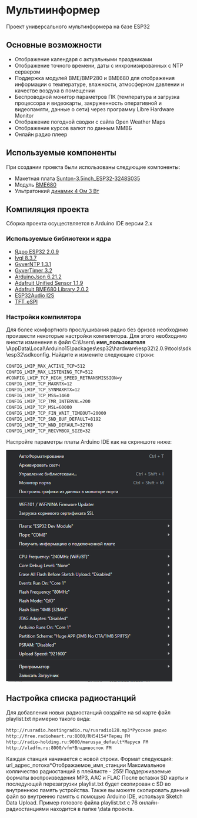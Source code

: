 # Мультиинформер
Проект универсального мультинформера на базе ESP32
## Основные возможности
- Отображение календаря с актуальными праздниками
- Отображение точного времени, даты с инхронизированных с NTP сервером
- Поддержка модулей BME/BMP280 и BME680 для отображения информации о температуре, влажности, атмосферном давлении и качестве воздуха в помещении
- Беспроводной монитор параметров ПК (температура и загрузка процессора и видеокарты, закруженность оперативной и видеопамяти, данные о сети) через программу Libre Hardware Monitor
- Отображение погодной сводки с сайта Open Weather Maps
- Отображение курсов валют по данным ММВБ
- Онлайн радио плеер

## Используемые компоненты
При создании проекта были использованы следующие компоненты:
- Макетная плата [Sunton-3.5inch_ESP32-3248S035](https://aliexpress.ru/item/1005004632953455.html?spm=a2g2w.orderdetail.0.0.3cb54aa6pUlYxY&sku_id=12000029911293172 "Sunton-3.5inch_ESP32-3248S035")
- Модуль [BME680](https://aliexpress.ru/item/4001113450307.html?spm=a2g2w.orderdetail.0.0.71504aa6NWWCgO&sku_id=10000014487928923 "BME680")
- Ультратонкий [динамик 4 Ом 3 Вт](https://aliexpress.ru/item/4000167008546.html?spm=a2g2w.orderdetail.0.0.61b54aa6HNTohd&sku_id=10000000562177545 "динамик 4 Ом 3 Вт")

## Компиляция проекта
Сборка проекта осуществляется в Arduino IDE версии 2.x
### Используемые библиотеки и ядра
- [Ядро ESP32 2.0.9](https://github.com/espressif/arduino-esp32 "Ядро ESP32 2.0.9")
- [lvgl 8.3.7](https://github.com/lvgl/lvgl/tree/release/v8.3 "lvgl 8.3.7")
- [GyverNTP 1.3.1](https://github.com/GyverLibs/GyverNTP "GyverNTP 1.3.1")
- [GyverTimer 3.2](https://github.com/GyverLibs/GyverTimer "GyverTimer 3.2")
- [ArduinoJson 6.21.2](https://github.com/bblanchon/ArduinoJson "ArduinoJson 6.21.2")
- [Adafruit Unified Sensor 1.1.9](https://github.com/adafruit/Adafruit_Sensor "Adafruit Unified Sensor 1.1.9")
- [Adafruit BME680 Library 2.0.2](https://github.com/adafruit/Adafruit_BME680 "Adafruit BME680 Library 2.0.2")
- [ESP32Audio I2S](https://github.com/esphome/ESP32-audioI2S "ESP32Audio I2S")
- [TFT_eSPI](https://github.com/Bodmer/TFT_eSPI "TFT_eSPI")

### Настройки компилятора
Для более комфортного прослушивания радио без фризов необходимо произвести некоторые настройки компилятора. Для этого необходимо внести изменения в файл C:\Users\ **имя_пользователя** \AppData\Local\Arduino15\packages\esp32\hardware\esp32\2.0.9\tools\sdk\esp32\sdkconfig.
Найдите и измените следующие строки:

    CONFIG_LWIP_MAX_ACTIVE_TCP=512
    CONFIG_LWIP_MAX_LISTENING_TCP=512
    #CONFIG_LWIP_TCP_HIGH_SPEED_RETRANSMISSION=y
    CONFIG_LWIP_TCP_MAXRTX=12
    CONFIG_LWIP_TCP_SYNMAXRTX=12
    CONFIG_LWIP_TCP_MSS=1460
    CONFIG_LWIP_TCP_TMR_INTERVAL=200
    CONFIG_LWIP_TCP_MSL=60000
    CONFIG_LWIP_TCP_FIN_WAIT_TIMEOUT=20000
    CONFIG_LWIP_TCP_SND_BUF_DEFAULT=8192
    CONFIG_LWIP_TCP_WND_DEFAULT=32768
    CONFIG_LWIP_TCP_RECVMBOX_SIZE=32

Настройте параметры платы Arduino IDE как на скриншоте ниже:

[![Параметры платы](https://github.com/altJSV/multiinformer/blob/main/additional_info/board_config.png "Параметры платы")](https://github.com/altJSV/multiinformer/blob/main/additional_info/board_config.png "Параметры платы")

## Настройка списка радиостанций
Для добавления новых радиостанций создайте на sd карте файл playlist.txt примерно такого вида:

    http://rusradio.hostingradio.ru/rusradio128.mp3*Русское радио
    http://free.radioheart.ru:8000/RH54154*Перец FM
    http://radio-holding.ru:9000/marusya_default*Маруся FM
    http://vladfm.ru:8000/vfm*Владивосток FM
Каждая станция начинается с новой строки.  Формат следующий:
url\_адрес\_потока\*Отображаемое\_имя\_станции
Максимальное колличество радиостанций в плейлисте - 255!
Поддерживаемые форматы воспроизведения MP3, AAC и FLAC
После вставки SD карты и последующей перезагрузки  playlist.txt будет скопирован с SD во внутреннюю память устройства.
Также вы можете скопировать данный файл во внутренню память с помощью Arduino IDE, используя Sketch Data Upload.
Пример готового файла playlist.txt c 76 онлайн-радиостанциями находится в папке \data проекта.

